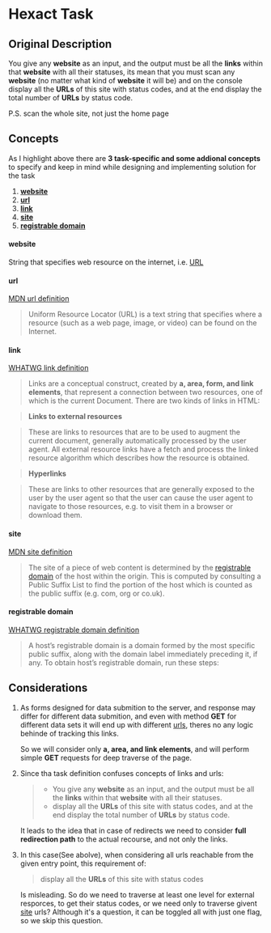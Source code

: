 # Hexact Task

## Original Description
You give any **website** as an input, and the output must be all the **links** within that **website** with all their statuses, its mean that you must scan any **website** (no matter what kind of **website** it will be) and on the console display all the **URLs** of this site with status codes, and at the end display the total number of **URLs**  by status code.

P.S. scan the whole site, not just the home page

## Concepts
As I highlight above there are **3 task-specific and some addional concepts** to specify and keep in mind while designing and implementing solution for the task
1. [**website**](#website)
1. [**url**](#url)
1. [**link**](#link)
1. [**site**](#site)
1. [**registrable domain**](#registrable-domain)

#### website
String that specifies web resource on the internet, i.e. [URL](#url)

#### url
[MDN url definition][mdn_url]
> Uniform Resource Locator (URL) is a text string that specifies where a resource (such as a web page, image, or video) can be found on the Internet.

#### link
[WHATWG link definition][whatwg_link]
> Links are a conceptual construct, created by **a, area, form, and link elements**, that represent a connection between two resources, one of which is the current Document. There are two kinds of links in HTML:

> **Links to external resources**

> These are links to resources that are to be used to augment the current document, generally automatically processed by the user agent. All external resource links have a fetch and process the linked resource algorithm which describes how the resource is obtained.

> **Hyperlinks**

>These are links to other resources that are generally exposed to the user by the user agent so that the user can cause the user agent to navigate to those resources, e.g. to visit them in a browser or download them.

#### site
[MDN site definition][mdn_site]
> The site of a piece of web content is determined by the [registrable domain](#registrable-domain) of the host within the origin. This is computed by consulting a Public Suffix List to find the portion of the host which is counted as the public suffix (e.g. com, org or co.uk).

#### registrable domain
[WHATWG registrable domain definition][whatwg_registrable_domain]
> A host’s registrable domain is a domain formed by the most specific public suffix, along with the domain label immediately preceding it, if any. To obtain host’s registrable domain, run these steps:

## Considerations
1.
    As forms designed for data submition to the server, and response may differ for
    different data submition, and even with method **GET** for different data sets it
    will end up with different [urls](#url), theres no any logic behinde of tracking this links.

    So we will consider only **a, area, and link elements**, and will perform simple
    **GET** requests for deep traverse of the page.
1.
    Since tha task definition confuses concepts of links and urls:
    > - You give any **website** as an input, and the output must be all the **links** within that **website** with all their statuses.
    > - display all the **URLs** of this site with status codes, and at the end display the total number of **URLs**  by status code.

    It leads to the idea that in case of redirects we need to consider **full redirection
    path** to the actual recourse, and not only the links.

1.
    In this case(See abolve), when considering all urls reachable from the given entry point, this requirement of:
    > display all the **URLs** of this site with status codes

    Is misleading. So do we need to traverse at least one level for
    external resporces, to get their status codes, or we need only
    to traverse givent [site](#site) urls? Although it's a question, it can be toggled
    all with just one flag, so we skip this question.


[mdn_url]: https://developer.mozilla.org/en-US/docs/Glossary/URL
[mdn_site]: https://developer.mozilla.org/en-US/docs/Glossary/Site
[whatwg_registrable_domain]: https://url.spec.whatwg.org/#host-registrable-domain
[whatwg_link]: https://html.spec.whatwg.org/multipage/links.html#links
[MDN]: https://developer.mozilla.org/